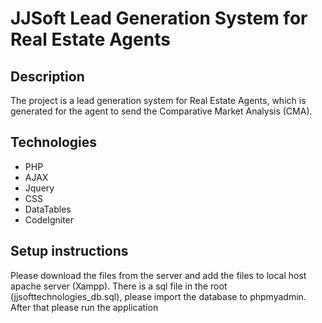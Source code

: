JJSoft Lead Generation System for Real Estate Agents
====================================================

Description
-------------
The project is a lead generation system for Real Estate Agents, which is generated for the agent to send the Comparative Market Analysis (CMA).



Technologies
-------------
* PHP
* AJAX
* Jquery
* CSS
* DataTables
* CodeIgniter

Setup instructions
-------------
Please download the files from the server and add the files to local host apache server (Xampp). There is a sql file in the root (jjsofttechnologies_db.sql), please import the database to phpmyadmin.  After that please run the application

